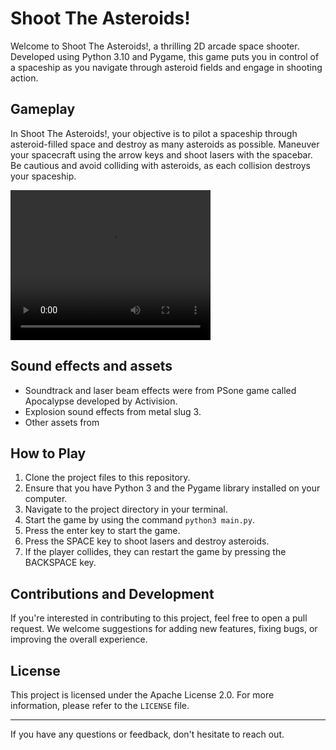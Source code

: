 # Shoot The Asteroids!

Welcome to Shoot The Asteroids!, a thrilling 2D arcade space shooter. Developed using Python 3.10 and Pygame, this game puts you in control of a spaceship as you navigate through asteroid fields and engage in shooting action.

## Gameplay

In Shoot The Asteroids!, your objective is to pilot a spaceship through asteroid-filled space and destroy as many asteroids as possible. Maneuver your spacecraft using the arrow keys and shoot lasers with the spacebar. Be cautious and avoid colliding with asteroids, as each collision destroys your spaceship.

[//]: # (![screen record]&#40;gameplay.mov&#41;)
<video src="gameplay.mov" width="320" height="240" controls></video>


## Sound effects and assets

- Soundtrack and laser beam effects were from PSone game called Apocalypse developed by Activision.
- Explosion sound effects from metal slug 3.
- Other assets from 

## How to Play

1. Clone the project files to this repository.
2. Ensure that you have Python 3 and the Pygame library installed on your computer.
3. Navigate to the project directory in your terminal.
4. Start the game by using the command `python3 main.py`.
5. Press the enter key to start the game.
6. Press the SPACE key to shoot lasers and destroy asteroids.
7. If the player collides, they can restart the game by pressing the BACKSPACE key.

## Contributions and Development

If you're interested in contributing to this project, feel free to open a pull request. We welcome suggestions for adding new features, fixing bugs, or improving the overall experience.

## License

This project is licensed under the Apache License 2.0. For more information, please refer to the `LICENSE` file.

---

If you have any questions or feedback, don't hesitate to reach out.
